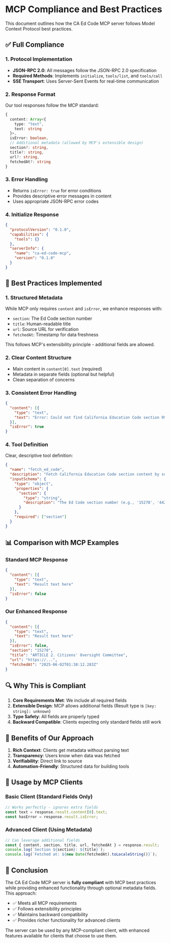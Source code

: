 # MCP Compliance and Best Practices

This document outlines how the CA Ed Code MCP server follows Model Context Protocol best practices.

## ✅ Full Compliance

### 1. Protocol Implementation
- **JSON-RPC 2.0**: All messages follow the JSON-RPC 2.0 specification
- **Required Methods**: Implements `initialize`, `tools/list`, and `tools/call`
- **SSE Transport**: Uses Server-Sent Events for real-time communication

### 2. Response Format
Our tool responses follow the MCP standard:

```typescript
{
  content: Array<{
    type: "text",
    text: string
  }>,
  isError: boolean,
  // Additional metadata (allowed by MCP's extensible design)
  section?: string,
  title?: string,
  url?: string,
  fetchedAt?: string
}
```

### 3. Error Handling
- Returns `isError: true` for error conditions
- Provides descriptive error messages in content
- Uses appropriate JSON-RPC error codes

### 4. Initialize Response
```json
{
  "protocolVersion": "0.1.0",
  "capabilities": {
    "tools": {}
  },
  "serverInfo": {
    "name": "ca-ed-code-mcp",
    "version": "0.1.0"
  }
}
```

## 🌟 Best Practices Implemented

### 1. Structured Metadata
While MCP only requires `content` and `isError`, we enhance responses with:
- `section`: The Ed Code section number
- `title`: Human-readable title
- `url`: Source URL for verification
- `fetchedAt`: Timestamp for data freshness

This follows MCP's extensibility principle - additional fields are allowed.

### 2. Clear Content Structure
- Main content in `content[0].text` (required)
- Metadata in separate fields (optional but helpful)
- Clean separation of concerns

### 3. Consistent Error Handling
```json
{
  "content": [{
    "type": "text",
    "text": "Error: Could not find California Education Code section 99999..."
  }],
  "isError": true
}
```

### 4. Tool Definition
Clear, descriptive tool definition:
```json
{
  "name": "fetch_ed_code",
  "description": "Fetch California Education Code section content by section number",
  "inputSchema": {
    "type": "object",
    "properties": {
      "section": {
        "type": "string",
        "description": "The Ed Code section number (e.g., '15278', '44237.5')"
      }
    },
    "required": ["section"]
  }
}
```

## 📊 Comparison with MCP Examples

### Standard MCP Response
```json
{
  "content": [{
    "type": "text",
    "text": "Result text here"
  }],
  "isError": false
}
```

### Our Enhanced Response
```json
{
  "content": [{
    "type": "text",
    "text": "Result text here"
  }],
  "isError": false,
  "section": "15278",
  "title": "ARTICLE 2. Citizens' Oversight Committee",
  "url": "https://...",
  "fetchedAt": "2025-06-02T01:38:12.283Z"
}
```

## 🔍 Why This is Compliant

1. **Core Requirements Met**: We include all required fields
2. **Extensible Design**: MCP allows additional fields (Result type is `[key: string]: unknown`)
3. **Type Safety**: All fields are properly typed
4. **Backward Compatible**: Clients expecting only standard fields still work

## 🚀 Benefits of Our Approach

1. **Rich Context**: Clients get metadata without parsing text
2. **Transparency**: Users know when data was fetched
3. **Verifiability**: Direct link to source
4. **Automation-Friendly**: Structured data for building tools

## 📝 Usage by MCP Clients

### Basic Client (Standard Fields Only)
```javascript
// Works perfectly - ignores extra fields
const text = response.result.content[0].text;
const hasError = response.result.isError;
```

### Advanced Client (Using Metadata)
```javascript
// Can leverage additional fields
const { content, section, title, url, fetchedAt } = response.result;
console.log(`Section ${section}: ${title}`);
console.log(`Fetched at: ${new Date(fetchedAt).toLocaleString()}`);
```

## 🎯 Conclusion

The CA Ed Code MCP server is **fully compliant** with MCP best practices while providing enhanced functionality through optional metadata fields. This approach:

- ✅ Meets all MCP requirements
- ✅ Follows extensibility principles
- ✅ Maintains backward compatibility
- ✅ Provides richer functionality for advanced clients

The server can be used by any MCP-compliant client, with enhanced features available for clients that choose to use them.